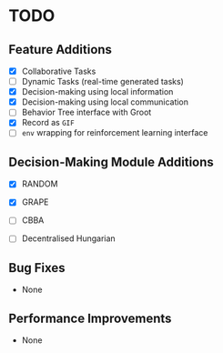 # TODO

## Feature Additions
- [x] Collaborative Tasks
- [ ] Dynamic Tasks (real-time generated tasks)
- [x] Decision-making using local information
- [x] Decision-making using local communication
- [ ] Behavior Tree interface with Groot
- [x] Record as `GIF`
- [ ] `env` wrapping for reinforcement learning interface

## Decision-Making Module Additions
- [x] RANDOM
- [x] GRAPE
- [ ] CBBA
- [ ] Decentralised Hungarian


## Bug Fixes
- None

## Performance Improvements
- None


